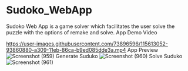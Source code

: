
# Sudoko_WebApp
Sudoko Web App is a game solver which facilitates the user solve the puzzle with the options of remake and solve.
App Demo Video

https://user-images.githubusercontent.com/73896596/115613052-93860880-a309-11eb-86ca-b9ed085dde3a.mp4
App Preview
![Screenshot (959)](https://user-images.githubusercontent.com/73896596/115613165-b44e5e00-a309-11eb-824e-b0d0afcfa763.png)
Generate Suduko
![Screenshot (960)](https://user-images.githubusercontent.com/73896596/115613170-b57f8b00-a309-11eb-92e1-5903f0be9d9b.png)
Solve Suduko
![Screenshot (961)](https://user-images.githubusercontent.com/73896596/115613173-b57f8b00-a309-11eb-8768-e551ef75ff9c.png)
